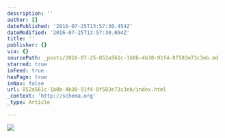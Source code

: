 ```yaml
---
description: ''
author: []
datePublished: '2016-07-25T13:57:30.454Z'
dateModified: '2016-07-25T13:57:30.094Z'
title: ''
publisher: {}
via: {}
sourcePath: _posts/2016-07-25-852a561c-1b0b-4b30-91f4-8f583e73c3eb.md
starred: true
inFeed: true
hasPage: true
inNav: false
url: 852a561c-1b0b-4b30-91f4-8f583e73c3eb/index.html
_context: 'http://schema.org'
_type: Article

---
```

![](https://the-grid-user-content.s3-us-west-2.amazonaws.com/9e9aa8c1-bb7c-4670-8e08-942a21ec052f.jpg)